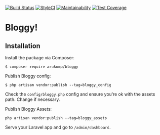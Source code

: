 [![Build Status](https://travis-ci.org/arukomp/bloggy.svg?branch=master)](https://travis-ci.org/arukomp/bloggy) [![StyleCI](https://styleci.io/repos/124954313/shield?branch=master)](https://styleci.io/repos/124954313) [![Maintainability](https://api.codeclimate.com/v1/badges/b7ae2f8bb34bc281dcce/maintainability)](https://codeclimate.com/github/arukomp/bloggy/maintainability) [![Test Coverage](https://api.codeclimate.com/v1/badges/b7ae2f8bb34bc281dcce/test_coverage)](https://codeclimate.com/github/arukomp/bloggy/test_coverage)

# Bloggy!

## Installation

Install the package via Composer:

```
$ composer require arukomp/bloggy
```

Publish Bloggy config:

```
$ php artisan vendor:publish --tag=bloggy_config
```

Check the `config/bloggy.php` config and ensure you're ok with the assets path. Change if necessary.

Publish Bloggy Assets:

```
php artisan vendor:publish --tag=bloggy_assets
```

Serve your Laravel app and go to `/admin/dashboard`.